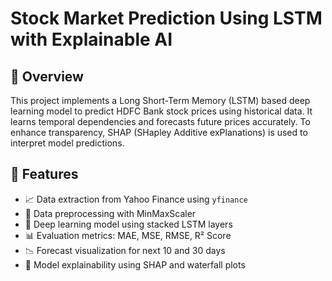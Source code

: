 # Stock Market Prediction Using LSTM with Explainable AI

## 📌 Overview
This project implements a Long Short-Term Memory (LSTM) based deep learning model to predict HDFC Bank stock prices using historical data. It learns temporal dependencies and forecasts future prices accurately. To enhance transparency, SHAP (SHapley Additive exPlanations) is used to interpret model predictions.

## 🚀 Features
- 📈 Data extraction from Yahoo Finance using `yfinance`
- 🧹 Data preprocessing with MinMaxScaler
- 🧠 Deep learning model using stacked LSTM layers
- 📊 Evaluation metrics: MAE, MSE, RMSE, R² Score
- 📉 Forecast visualization for next 10 and 30 days
- 🧾 Model explainability using SHAP and waterfall plots


